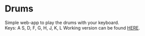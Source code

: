 # Drums
  
Simple web-app to play the drums with your keyboard.  
Keys: A S, D, F, G, H, J, K, L
Working version can be found [HERE](https://faaabi93.github.io/drums/).
